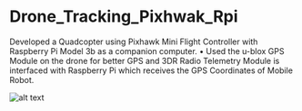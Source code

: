 # Drone_Tracking_Pixhwak_Rpi
Developed a Quadcopter using Pixhawk Mini Flight Controller with Raspberry Pi Model 3b as a companion computer.
• Used the u-blox GPS Module on the drone for better GPS and 3DR Radio Telemetry Module is interfaced with Raspberry Pi which receives the GPS Coordinates of Mobile Robot.


![alt text](https://drive.google.com/file/d/1y4gVXG5XvbIPOzTy9YWxZ6IBpX94sawZ/view?usp=sharing)
